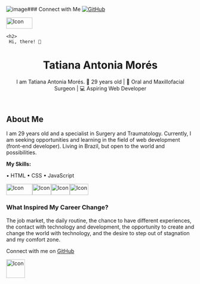 ![image](https://github.com/user-attachments/assets/00cd7418-2f8d-4c2a-ab49-888fac739371)### Connect with Me
[![GitHub](https://img.shields.io/badge/GitHub-TatianaMorés-black?style=flat-square&logo=github)](https://github.com/YOUR_GITHUB_USERNAME)<html lang="en">
<head>
    <meta charset="UTF-8">
    <meta name="viewport" content="width=device-width, initial-scale=1.0">
    <link rel="stylesheet" href="styles.css">
    <img src="https://github.com/user-attachments/assets/0424644e-bdfc-44ed-a02f-bfe004749bf7" alt="Icon" style="width: 70px; height: 30px;">

    <h2> 
     Hi, there! 👋
</h2>
</head>
<body>
    <div class="container">
        <header>
            <h1>Tatiana Antonia Morés</h1>
            <p class="subtitle">
            I am Tatiana Antonia Morés.
🎉 29 years old | 🦷 Oral and Maxillofacial Surgeon | 💻 Aspiring Web Developer</p>
        </header>
        <section class="bio">
            <h2>About Me</h2>
            <p>
                I am 29 years old and a specialist in Surgery and Traumatology. Currently, I am seeking opportunities 
                and learning in the field of web development (front-end developer). Living in Brazil, but open to the 
                world and possibilities.
            </p>
                
 <p><strong>My Skills: </strong></p>
• HTML
• CSS 
 • JavaScript 
</p>
 <img src="https://img.shields.io/badge/JavaScript-F7DF1E?style=flat-square&logo=javascript&logoColor=000000" alt="Icon" style="width: 70px; height: 30px;"><img src= "https://simpleicons.org/icons/html5.svg" alt="Icon" style="width: 50px; height: 30px;"><img src="https://simpleicons.org/icons/csswizardry.svg" alt="Icon" style="width: 50px; height: 30px;"><img src="https://simpleicons.org/icons/nodedotjs.svg" alt="Icon" style="width: 50px; height: 30px;">
<p>
            <h3>What Inspired My Career Change?</h3>
            <p>
                The job market, the daily routine, the chance to have different experiences, 
                the contact with technology and development, the opportunity to create and change the world with technology, 
                and the desire to step out of stagnation and my comfort zone.
            </p>
            </p>
        </section>
        <footer>
            <p>Connect with me on <a href="https://github.com/YOUR_GITHUB_USERNAME" target="_blank">GitHub</a></p>
        </footer>
    </div>
          <img src="https://img.icons8.com/?size=100&id=52539&format=png&color=000000" alt="Icon" style="width: 50px; height: 50px;">
</body>
</html>
